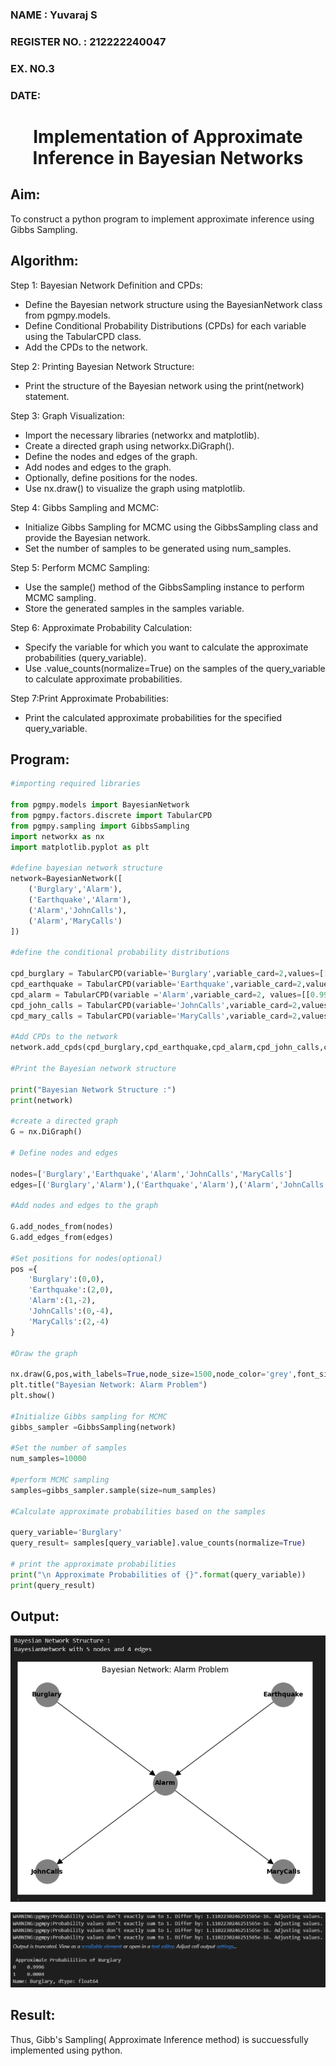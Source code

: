 <H3>NAME : Yuvaraj S </H3>
<H3>REGISTER NO. : 212222240047</H3>
<H3>EX. NO.3</H3>
<H3>DATE: </H3>
<H1 ALIGN =CENTER> Implementation of Approximate Inference in Bayesian Networks
</H1>

## Aim: 
   To construct a python program to implement approximate inference using Gibbs Sampling.</br>
## Algorithm:
   Step 1: Bayesian Network Definition and CPDs:<br>
    <ul> <li>Define the Bayesian network structure using the BayesianNetwork class from pgmpy.models.</li>
    <li>Define Conditional Probability Distributions (CPDs) for each variable using the TabularCPD class.</li>
    <li>Add the CPDs to the network.</li></ul>
    Step 2: Printing Bayesian Network Structure:<br>
    <ul><li>Print the structure of the Bayesian network using the print(network) statement.</li></ul>
   Step 3: Graph Visualization:
    <ul><li>Import the necessary libraries (networkx and matplotlib).</li>
    <li>Create a directed graph using networkx.DiGraph().</li>
    <li>Define the nodes and edges of the graph.</li>
    <li>Add nodes and edges to the graph.</li>
    <li>Optionally, define positions for the nodes.</li>
    <li>Use nx.draw() to visualize the graph using matplotlib.</li></ul>
    Step 4: Gibbs Sampling and MCMC:<br>
    <ul><li>Initialize Gibbs Sampling for MCMC using the GibbsSampling class and provide the Bayesian network.</li>
    <li>Set the number of samples to be generated using num_samples.</li></ul>
    Step 5: Perform MCMC Sampling:<br>
    <ul><li>Use the sample() method of the GibbsSampling instance to perform MCMC sampling.</li>
    <li>Store the generated samples in the samples variable.</li></ul>
    Step 6: Approximate Probability Calculation:<br>
    <ul><li>Specify the variable for which you want to calculate the approximate probabilities (query_variable).</li>
    <li>Use .value_counts(normalize=True) on the samples of the query_variable to calculate approximate probabilities.</li></ul>
    Step 7:Print Approximate Probabilities:<br>
    <ul><li>Print the calculated approximate probabilities for the specified query_variable.</li></ul>


## Program:
```py
#importing required libraries

from pgmpy.models import BayesianNetwork
from pgmpy.factors.discrete import TabularCPD
from pgmpy.sampling import GibbsSampling
import networkx as nx
import matplotlib.pyplot as plt

#define bayesian network structure
network=BayesianNetwork([
    ('Burglary','Alarm'),
    ('Earthquake','Alarm'),
    ('Alarm','JohnCalls'),
    ('Alarm','MaryCalls')
])

#define the conditional probability distributions

cpd_burglary = TabularCPD(variable='Burglary',variable_card=2,values=[[0.999],[0.001]])
cpd_earthquake = TabularCPD(variable='Earthquake',variable_card=2,values=[[0.998],[0.002]])
cpd_alarm = TabularCPD(variable ='Alarm',variable_card=2, values=[[0.999, 0.71, 0.06, 0.05],[0.001, 0.29, 0.94, 0.95]],evidence=['Burglary','Earthquake'],evidence_card=[2,2])
cpd_john_calls = TabularCPD(variable='JohnCalls',variable_card=2,values=[[0.95,0.1],[0.05,0.9]],evidence=['Alarm'],evidence_card=[2])
cpd_mary_calls = TabularCPD(variable='MaryCalls',variable_card=2,values=[[0.99,0.3],[0.01,0.7]],evidence=['Alarm'],evidence_card=[2])

#Add CPDs to the network
network.add_cpds(cpd_burglary,cpd_earthquake,cpd_alarm,cpd_john_calls,cpd_mary_calls)

#Print the Bayesian network structure

print("Bayesian Network Structure :")
print(network)

#create a directed graph
G = nx.DiGraph()

# Define nodes and edges

nodes=['Burglary','Earthquake','Alarm','JohnCalls','MaryCalls']
edges=[('Burglary','Alarm'),('Earthquake','Alarm'),('Alarm','JohnCalls'),('Alarm','MaryCalls')]

#Add nodes and edges to the graph

G.add_nodes_from(nodes)
G.add_edges_from(edges)

#Set positions for nodes(optional)
pos ={
    'Burglary':(0,0),
    'Earthquake':(2,0),
    'Alarm':(1,-2),
    'JohnCalls':(0,-4),
    'MaryCalls':(2,-4)
}

#Draw the graph

nx.draw(G,pos,with_labels=True,node_size=1500,node_color='grey',font_size=10,font_weight='bold',arrowsize=20)
plt.title("Bayesian Network: Alarm Problem")
plt.show()

#Initialize Gibbs sampling for MCMC
gibbs_sampler =GibbsSampling(network)

#Set the number of samples
num_samples=10000

#perform MCMC sampling
samples=gibbs_sampler.sample(size=num_samples)

#Calculate approximate probabilities based on the samples

query_variable='Burglary'
query_result= samples[query_variable].value_counts(normalize=True)

# print the approximate probabilities
print("\n Approximate Probabilities of {}".format(query_variable))
print(query_result)

```



## Output:
![Image](./Output/1.png)


![Image](./Output/2.png)


## Result:
Thus, Gibb's Sampling( Approximate Inference method) is succuessfully implemented using python.
